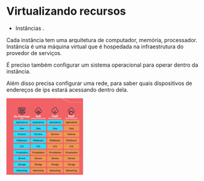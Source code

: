 # Virtualizando recursos

* Instâncias .

Cada instância tem uma arquitetura de computador, memória, processador.  Instância é uma máquina virtual que é hospedada na infraestrutura do provedor de serviços.

É preciso também configurar um sistema operacional  para operar dentro da instância.

Além disso precisa configurar uma rede, para saber quais dispositivos de endereços de ips estará acessando dentro dela.

<img src="./img/tela.png" width="200px" height="200px">